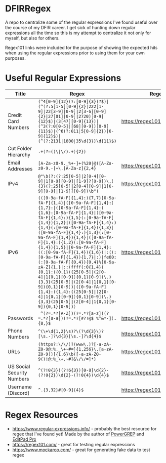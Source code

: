 # DFIRRegex
A repo to centralize some of the regular expressions I've found useful over the course of my DFIR career. I get sick of hunting down regular expressions all the time so this is my attempt to centralize it not only for myself, but also for others. 

Regex101 links were included for the purpose of showing the expected hits when using the regular expressions prior to using them for your own purposes.

# Useful Regular Expressions

| Title | Regex | Regex101 | Links/Source |
|---|---|---|---|
| Credit Card Numbers | `(^4[0-9]{12}(?:[0-9]{3})?$)\|(^(?:5[1-5][0-9]{2}\|222[1-9]\|22[3-9][0-9]\|2[3-6][0-9]{2}\|27[01][0-9]\|2720)[0-9]{12}$)\|(3[47][0-9]{13})\|(^3(?:0[0-5]\|[68][0-9])[0-9]{11}$)\|(^6(?:011\|5[0-9]{2})[0-9]{12}$)\|(^(?:2131\|1800\|35\d{3})\d{11}$)` | https://regex101.com/r/HeuLIg/2/ | [IHateRegex](https://ihateregex.io/expr/credit-card) |
| Cut Folder Hierarchy | `.+(?=((\\|\/).+){2})` |  | [RegexLib](https://regexlib.com/REDetails.aspx?regexp_id=12777) |
| Email Addresses | `[A-Za-z0-9._%+-]+(%20\|@)[A-Za-z0-9.-]+\.[A-Za-z]{2,4}` | https://regex101.com/r/qf1qdh/1 |  |
| IPv4 | `@"\b(?:(?:25[0-5]\|2[0-4][0-9]\|1[0-9][0-9]\|[1-9]?[0-9])\.){3}(?:25[0-5]\|2[0-4][0-9]\|1[0-9][0-9]\|[1-9]?[0-9])\b")` | https://regex101.com/r/Yj3q6l/1 | [bstrings](https://github.com/EricZimmerman/bstrings/blob/d95a1ad3972ba3857218561a0e1929762ebab65f/bstrings/Program.cs#L876) |
| IPv6 | `(([0-9a-fA-F]{1,4}:){7,7}[0-9a-fA-F]{1,4}\|([0-9a-fA-F]{1,4}:){1,7}:\|([0-9a-fA-F]{1,4}:){1,6}:[0-9a-fA-F]{1,4}\|([0-9a-fA-F]{1,4}:){1,5}(:[0-9a-fA-F]{1,4}){1,2}\|([0-9a-fA-F]{1,4}:){1,4}(:[0-9a-fA-F]{1,4}){1,3}\|([0-9a-fA-F]{1,4}:){1,3}(:[0-9a-fA-F]{1,4}){1,4}\|([0-9a-fA-F]{1,4}:){1,2}(:[0-9a-fA-F]{1,4}){1,5}\|[0-9a-fA-F]{1,4}:((:[0-9a-fA-F]{1,4}){1,6})\|:((:[0-9a-fA-F]{1,4}){1,7}\|:)\|fe80:(:[0-9a-fA-F]{0,4}){0,4}%[0-9a-zA-Z]{1,}\|::(ffff(:0{1,4}){0,1}:){0,1}((25[0-5]\|(2[0-4]\|1{0,1}[0-9]){0,1}[0-9])\.){3,3}(25[0-5]\|(2[0-4]\|1{0,1}[0-9]){0,1}[0-9])\|([0-9a-fA-F]{1,4}:){1,4}:((25[0-5]\|(2[0-4]\|1{0,1}[0-9]){0,1}[0-9])\.){3,3}(25[0-5]\|(2[0-4]\|1{0,1}[0-9]){0,1}[0-9]))` | https://regex101.com/r/elIUjL/1 | [RegexTester](https://www.regextester.com/25) |
| Passwords | ` ^(?=.*?[A-Z])(?=.*?[a-z])(?=.*?[0-9])(?=.*?[#?!@$ %^&*-]).{8,}$` | https://regex101.com/r/XQ4S1b/1 | [IHateRegex](https://ihateregex.io/expr/password/) |
| Phone Numbers | `^(\+\d{1,2}\s)?\(?\d{3}\)?[\s.-]?\d{3}[\s.-]?\d{4}$` | https://regex101.com/r/2OLXcu/1 | [StackOverflow](https://stackoverflow.com/a/16699507/15393449) |
| URLs | `(https?:\/\/)?(www\.)?[-a-zA-Z0-9@:%._\+~#=]{1,256}\.[a-zA-Z0-9()]{1,6}\b([-a-zA-Z0-9()!@:%_\+.~#?&\/\/=]*)`| https://regex101.com/r/GeH6XU/1 | [mathiasbynens.be](https://mathiasbynens.be/demo/url-regex) [URL Spec](https://url.spec.whatwg.org/#parsing) [IHateRegex](https://ihateregex.io/expr/url) |
| US Social Security Numbers | `^(?!0{3})(?!6{3})[0-8]\d{2}-(?!0{2})\d{2}-(?!0{4})\d{4}$` | https://regex101.com/r/XDAlwg/1 | [IHateRegex](https://ihateregex.io/expr/ssn/) |
| Username (Discord) | `^.{3,32}#[0-9]{4}$` | https://regex101.com/r/bXCZn7/1 | [IHateRegex](https://ihateregex.io/expr/discord-username/) |

# Regex Resources

* https://www.regular-expressions.info/ - probably the best resource for regex that I've found yet! Made by the author of [PowerGREP](https://www.powergrep.com/) and [EditPad Pro](https://www.editpadpro.com/)
* https://regex101.com/ - great for testing regular expressions
* https://www.mockaroo.com/ - great for generating fake data to test regex
